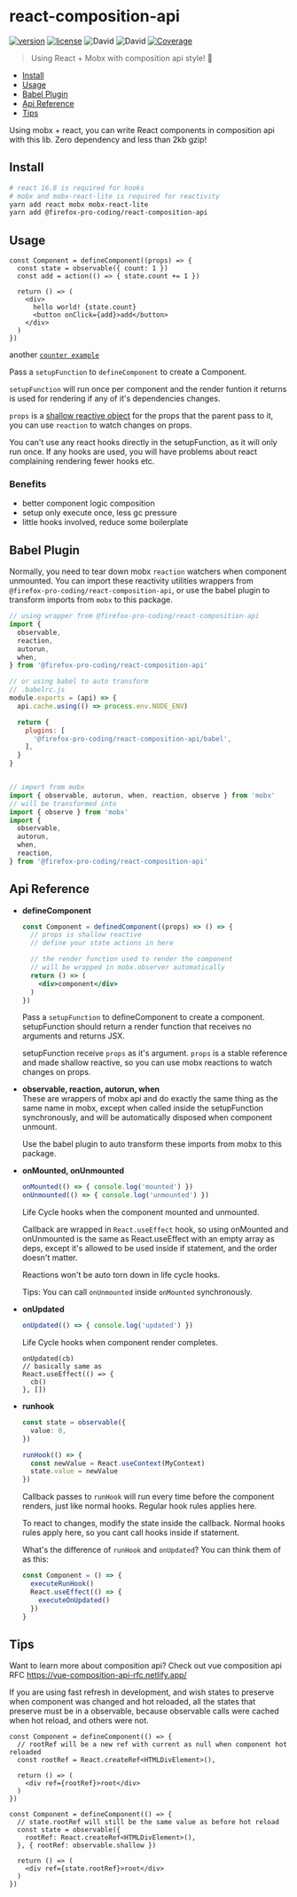 # react-composition-api

[![version](https://img.shields.io/github/package-json/v/Firefox-Pro-Coding/react-composition-api.svg?style=flat-square)](https://greasyfork.org/zh-CN/scripts/6303-iciba)
[![license](https://img.shields.io/badge/license-MIT-green.svg?longCache=true&style=flat-square)](LICENSE)
![David](https://img.shields.io/david/Firefox-Pro-Coding/react-composition-api.svg?style=flat-square)
![David](https://img.shields.io/david/dev/Firefox-Pro-Coding/react-composition-api.svg?style=flat-square)
[![Coverage](https://img.shields.io/codecov/c/github/Firefox-Pro-Coding/react-composition-api?style=flat-square)](https://codecov.io/gh/Firefox-Pro-Coding/react-composition-api)

> Using React + Mobx with composition api style! 🙌  

- [Install](#install)
- [Usage](#usage)
- [Babel Plugin](#babel-plugin)
- [Api Reference](#api-reference)
- [Tips](#tips)

Using mobx + react, you can write React components in composition api with this lib. Zero dependency and less than 2kb gzip!


## Install
```sh
# react 16.8 is required for hooks
# mobx and mobx-react-lite is required for reactivity
yarn add react mobx mobx-react-lite
yarn add @firefox-pro-coding/react-composition-api
```

## Usage
```tsx
const Component = defineComponent((props) => {
  const state = observable({ count: 1 })
  const add = action(() => { state.count += 1 })

  return () => (
    <div>
      hello world! {state.count}
      <button onClick={add}>add</button>
    </div>
  )
})
```
another [`counter example`](docs/counter.md)  

Pass a `setupFunction` to `defineComponent` to create a Component.  

`setupFunction` will run once per component and the render funtion it returns is used for rendering if any of it's dependencies changes.

`props` is a [shallow reactive object](https://mobx.js.org/refguide/api.html#decorators) for the props that the parent pass to it, you can use `reaction` to watch changes on props.

You can't use any react hooks directly in the setupFunction, as it will only run once. If any hooks are used, you will have problems about react complaining rendering fewer hooks etc.

### Benefits
- better component logic composition
- setup only execute once, less gc pressure
- little hooks involved, reduce some boilerplate

## Babel Plugin
Normally, you need to tear down mobx `reaction` watchers when component unmounted. You can import these reactivity utilities wrappers from `@firefox-pro-coding/react-composition-api`, or use the babel plugin to transform imports from `mobx` to this package.

```js
// using wrapper from @firefox-pro-coding/react-composition-api
import {
  observable,
  reaction,
  autorun,
  when,
} from '@firefox-pro-coding/react-composition-api'
```

```js
// or using babel to auto transform
// .babelrc.js
module.exports = (api) => {
  api.cache.using(() => process.env.NODE_ENV)

  return {
    plugins: [
      '@firefox-pro-coding/react-composition-api/babel',
    ],
  }
}


// import from mobx
import { observable, autorun, when, reaction, observe } from 'mobx'
// will be transformed into
import { observe } from 'mobx'
import {
  observable,
  autorun,
  when,
  reaction,
} from '@firefox-pro-coding/react-composition-api'
```

## Api Reference
- **defineComponent**  
  ```jsx
  const Component = definedComponent((props) => () => {
    // props is shallow reactive
    // define your state actions in here

    // the render function used to render the component
    // will be wrapped in mobx.observer automatically
    return () => (
      <div>component</div>
    )
  })
  ```
  Pass a `setupFunction` to defineComponent to create a component. setupFunction should return a render function that receives no arguments and returns JSX.  

  setupFunction receive `props` as it's argument. `props` is a stable reference and made shallow reactive, so you can use mobx reactions to watch changes on props.

- **observable, reaction, autorun, when**  
  These are wrappers of mobx api and do exactly the same thing as the same name in mobx, except when called inside the setupFunction synchronously, and will be automatically disposed when component unmount.  

  Use the babel plugin to auto transform these imports from mobx to this package.

- **onMounted, onUnmounted**  
  ```ts
  onMounted(() => { console.log('mounted') })
  onUnmounted(() => { console.log('unmounted') })
  ```
  Life Cycle hooks when the component mounted and unmounted.  

  Callback are wrapped in `React.useEffect` hook, so using onMounted and onUnmounted is the same as React.useEffect with an empty array as deps, except it's allowed to be used inside if statement, and the order doesn't matter.  

  Reactions won't be auto torn down in life cycle hooks.  

  Tips: You can call `onUnmounted` inside `onMounted` synchronously.

- **onUpdated**  
  ```ts
  onUpdated(() => { console.log('updated') })
  ```
  Life Cycle hooks when component render completes.  
  ```tsx
  onUpdated(cb)
  // basically same as
  React.useEffect(() => {
    cb()
  }, [])
  ```


- **runhook**  
  ```ts
  const state = observable({
    value: 0,
  })

  runHook(() => {
    const newValue = React.useContext(MyContext)
    state.value = newValue
  })
  ```
  Callback passes to `runHook` will run every time before the component renders, just like normal hooks. Regular hook rules applies here.  

  To react to changes, modify the state inside the callback. Normal hooks rules apply here, so you cant call hooks inside if statement.

  What's the difference of `runHook` and `onUpdated`? You can think them of as this:
  ```ts
  const Component = () => {
    executeRunHook()
    React.useEffect(() => {
      executeOnUpdated()
    })
  }
  ```


## Tips
Want to learn more about composition api? Check out vue composition api RFC https://vue-composition-api-rfc.netlify.app/  

If you are using fast refresh in development, and wish states to preserve when component was changed and hot reloaded, all the states that preserve must be in a observable, because observable calls were cached when hot reload, and others were not.
```tsx
const Component = defineComponent(() => {
  // rootRef will be a new ref with current as null when component hot reloaded
  const rootRef = React.createRef<HTMLDivElement>(),

  return () => (
    <div ref={rootRef}>root</div>
  )
})

const Component = defineComponent(() => {
  // state.rootRef will still be the same value as before hot reload
  const state = observable({
    rootRef: React.createRef<HTMLDivElement>(),
  }, { rootRef: observable.shallow })

  return () => (
    <div ref={state.rootRef}>root</div>
  )
})
```
